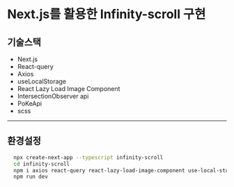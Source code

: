 # Next.js를 활용한 Infinity-scroll 구현

## 기술스택

- Next.js
- React-query
- Axios
- useLocalStorage
- React Lazy Load Image Component
- IntersectionObserver api
- PoKeApi
- scss

---

## 환경설정

```bash
  npx create-next-app --typescript infinity-scroll
  cd infinity-scroll
  npm i axios react-query react-lazy-load-image-component use-local-storage
  npm run dev
```
